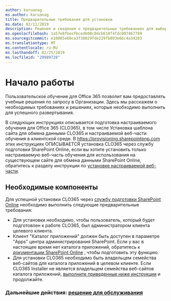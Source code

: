 ```yaml
---
author: karuanag
ms.author: karuanag
title: Предварительные требования для установки
ms.date: 02/11/2019
description: Решения и сведения о предварительных требованиях для выборочной установки и настройки обучения
ms.openlocfilehash: 1a57e8fbecfbce4608c8dcb618f4fdc007467789
ms.sourcegitcommit: e10085e60ca3f38029fde229fb093e6bc4a34203
ms.translationtype: MT
ms.contentlocale: ru-RU
ms.lasthandoff: 02/25/2019
ms.locfileid: "29989720"
---
```

# <a name="getting-started"></a>Начало работы

Пользовательское обучение для Office 365 позволит вам предоставлять учебные решения по запросу в Организации.  Здесь мы расскажем о необходимых требованиях и решениях, которые необходимо выполнить для успешного развертывания.

В следующих инструкциях описывается подготовка настраиваемого обучения для Office 365 (CLO365), в том числе Установка шаблона сайта для обмена данными CLO365 и настраиваемой веб-части обучения в клиентской среде. В https://provisioning.sharepointpnp.com этих инструкциях ОПИСЫВАЕТСЯ установка CLO365 через службу подготовки SharePoint Online, если вы хотите установить только настраиваемую веб-часть обучения для использования на существующем сайте для обмена данными SharePoint Online, обратитесь к разделу инструкции по [установке настраиваемой веб-части](installwebpart.md). 

## <a name="prerequisites"></a>Необходимые компоненты
 
Для успешной установки CLO365 через [службу подготовки SharePoint Online](https://provisioning.sharepointpnp.com) необходимо выполнить следующие предварительные требования: 
 
- Для установки необходимо, чтобы пользователь, который будет подготовлен к работе CLO365, был администратором клиента целевого клиента.  
- Клиент "Каталог приложений" должен быть доступен в параметре "Apps" центра администрирования SharePoint. Если у вас в настоящее время нет каталога приложений, обратитесь к [документации SharePoint Online](https://docs.microsoft.com/en-us/sharepoint/use-app-catalog) , чтобы подготовить эту функцию.  
- Для установки CLO365 необходимо быть владельцем семейства веб-сайтов для каталога приложений в целевом клиенте. Если CLO365 Installer не является владельцем семейства веб-сайтов каталога приложений, [выполните приведенные ниже инструкции](addappadmin.md) и продолжайте.  

### <a name="next-steps---service-decisionsservicedecisionsmd"></a>Дальнейшие действия: [решение для обслуживания](servicedecisions.md)
